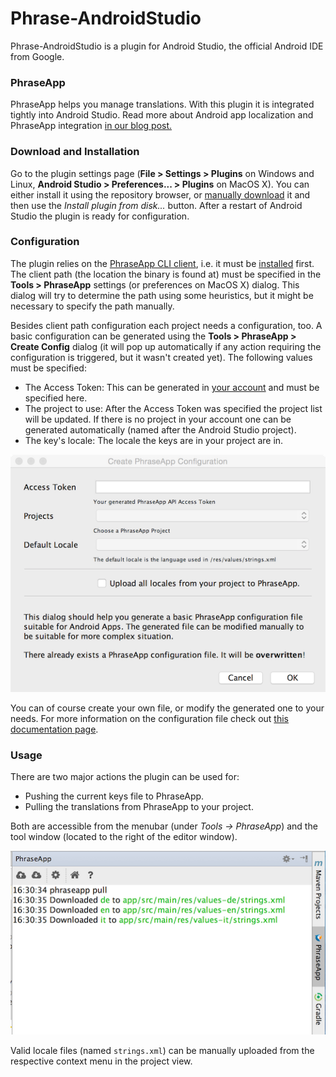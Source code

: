 # Phrase-AndroidStudio

Phrase-AndroidStudio is a plugin for Android Studio, the official Android IDE from Google.

### PhraseApp

PhraseApp helps you manage translations. With this plugin it is integrated tightly into Android Studio. Read more about Android app localization and PhraseApp integration [in our blog post.](http://localize-software.phraseapp.com/posts/android-how-to-translate-apps-in-android-studio/)


### Download and Installation

Go to the plugin settings page (**File > Settings > Plugins** on Windows and Linux, **Android Studio > Preferences... > Plugins** on MacOS X). You can either install it using the repository browser, or [manually download](https://plugins.jetbrains.com/plugin/7686?pr=androidstudio) it and then use the *Install plugin from disk...* button. After a restart of Android Studio the plugin is ready for configuration.


### Configuration

The plugin relies on the [PhraseApp CLI client](https://github.com/phrase/phraseapp-client), i.e. it must be [installed](https://github.com/phrase/phraseapp-client#1-install) first. The client path (the location the binary is found at) must be specified in the **Tools > PhraseApp** settings (or preferences on MacOS X) dialog. This dialog will try to determine the path using some heuristics, but it might be necessary to specify the path manually.

Besides client path configuration each project needs a configuration, too. A basic configuration can be generated using the **Tools > PhraseApp > Create Config** dialog (it will pop up automatically if any action requiring the configuration is triggered, but it wasn't created yet). The following values must be specified:

* The Access Token: This can be generated in [your account](https://phraseapp.com/settings/oauth_access_tokens) and must be specified here.
* The project to use: After the Access Token was specified the project list will be updated. If there is no project in your account one can be generated automatically (named after the Android Studio project).
* The key's locale: The locale the keys are in your project are in.

![PhraseApp configuration generation for Android](generate_config.png)

You can of course create your own file, or modify the generated one to your needs. For more information on the configuration file check out [this documentation page](http://docs.phraseapp.com/developers/cli/configuration/).


### Usage

There are two major actions the plugin can be used for:

* Pushing the current keys file to PhraseApp.
* Pulling the translations from PhraseApp to your project.

Both are accessible from the menubar (under *Tools -> PhraseApp*) and the tool window (located to the right of the editor window).

![PhraseApp Android Studio tool window](toolwindow.png)

Valid locale files (named `strings.xml`) can be manually uploaded from the respective context menu in the project view.

